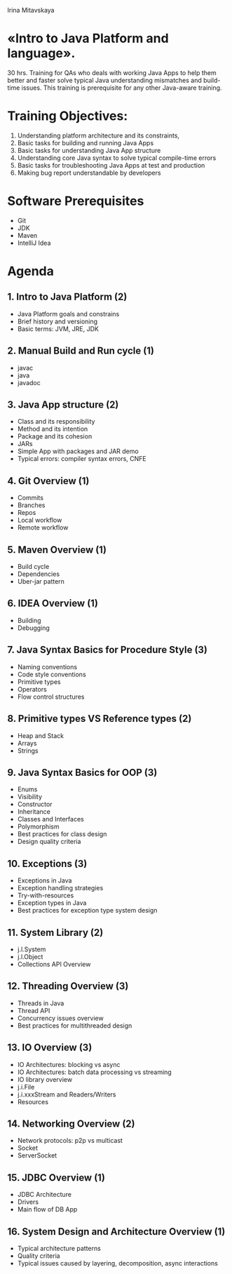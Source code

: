Irina Mitavskaya

# «Intro to Java Platform and language».
30 hrs.
Training for QAs who deals with working Java Apps to help them better and faster solve typical Java understanding mismatches and build-time issues.
This training is prerequisite for any other Java-aware training.

# Training Objectives:
1.	Understanding platform architecture and its constraints,
2.	Basic tasks for building and running Java Apps
3.	Basic tasks for understanding Java App structure
4.	Understanding core Java syntax to solve typical compile-time errors
5.	Basic tasks for troubleshooting Java Apps at test and production
6.	Making bug report understandable by developers

# Software Prerequisites
- Git
- JDK
- Maven
- IntelliJ Idea

# Agenda
## 1.	Intro to Java Platform (2)
- Java Platform goals and constrains
- Brief history and versioning
- Basic terms: JVM, JRE, JDK

## 2.	Manual Build and Run cycle (1)
- javac
- java
- javadoc

## 3.	Java App structure (2)
- Class and its responsibility
- Method and its intention
- Package and its cohesion
- JARs
- Simple App with packages and JAR demo
- Typical errors: compiler syntax errors, CNFE

## 4. Git Overview (1)
- Commits
- Branches
- Repos
- Local workflow
- Remote workflow

## 5.	Maven Overview (1)
- Build cycle
- Dependencies
- Uber-jar pattern

## 6.	IDEA Overview (1)
- Building
- Debugging

## 7.	Java Syntax Basics for Procedure Style (3)
- Naming conventions
- Code style conventions
- Primitive types
- Operators
- Flow control structures

## 8.	Primitive types VS Reference types (2)
- Heap and Stack
- Arrays
- Strings

## 9.	Java Syntax Basics for OOP (3)
- Enums
- Visibility
- Constructor
- Inheritance
- Classes and Interfaces
- Polymorphism
- Best practices for class design
- Design quality criteria

## 10.	Exceptions (3)
- Exceptions in Java
- Exception handling strategies
- Try-with-resources
- Exception types in Java
- Best practices for exception type system design

## 11.	System Library (2)
- j.l.System
- j.l.Object
- Collections API Overview

## 12.	Threading Overview (3)
- Threads in Java
- Thread API
- Concurrency issues overview
- Best practices for multithreaded design

## 13.	IO Overview (3)
- IO Architectures: blocking vs async
- IO Architectures: batch data processing vs streaming
- IO library overview
- j.i.File
- j.i.xxxStream and Readers/Writers
- Resources

## 14.	Networking Overview (2)
- Network protocols: p2p vs multicast
- Socket
- ServerSocket

## 15.	JDBC Overview (1)
- JDBC Architecture
- Drivers
- Main flow of DB App

## 16.	System Design and Architecture Overview (1)
- Typical architecture patterns
- Quality criteria
- Typical issues caused by layering, decomposition, async interactions
